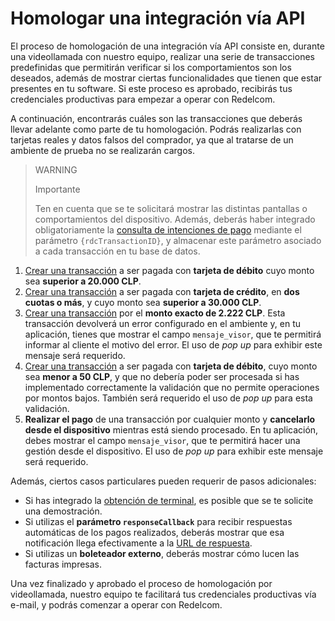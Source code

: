 # Homologar una integración vía API

El proceso de homologación de una integración vía API consiste en, durante una videollamada con nuestro equipo, realizar una serie de transacciones predefinidas que permitirán verificar si los comportamientos son los deseados, además de mostrar ciertas funcionalidades que tienen que estar presentes en tu software. Si este proceso es aprobado, recibirás tus credenciales productivas para empezar a operar con Redelcom.

A continuación, encontrarás cuáles son las transacciones que deberás llevar adelante como parte de tu homologación. Podrás realizarlas con tarjetas reales y datos falsos del comprador, ya que al tratarse de un ambiente de prueba no se realizarán cargos.

> WARNING
>
> Importante
>
> Ten en cuenta que se te solicitará mostrar las distintas pantallas o comportamientos del dispositivo. Además, deberás haber integrado obligatoriamente la [consulta de intenciones de pago](/developers/es/docs/redelcom/api-integration/payments-processing/query-payment-intent) mediante el parámetro `{rdcTransactionID}`, y almacenar este parámetro asociado a cada transacción en tu base de datos.


1. [Crear una transacción](/developers/es/docs/redelcom/api-integration/payments-processing/create-payment-intent) a ser pagada con **tarjeta de débito** cuyo monto sea **superior a 20.000 CLP**.
2. [Crear una transacción](/developers/es/docs/redelcom/api-integration/payments-processing/create-payment-intent) a ser pagada con **tarjeta de crédito**, en **dos cuotas o más**, y cuyo monto sea **superior a 30.000 CLP**.
3. [Crear una transacción](/developers/es/docs/redelcom/api-integration/payments-processing/create-payment-intent) por el **monto exacto de 2.222 CLP**. Esta transacción devolverá un error configurado en el ambiente y, en tu aplicación, tienes que mostrar el campo `mensaje_visor`, que te permitirá informar al cliente el motivo del error. El uso de *pop up* para exhibir este mensaje será requerido.
4. [Crear una transacción](/developers/es/docs/redelcom/api-integration/payments-processing/create-payment-intent) a ser pagada con **tarjeta de débito**, cuyo monto sea **menor a 50 CLP**, y que no debería poder ser procesada si has implementado correctamente la validación que no permite operaciones por montos bajos. También será requerido el uso de *pop up* para esta validación.
5. **Realizar el pago** de una transacción por cualquier monto y **cancelarlo desde el dispositivo** mientras está siendo procesado. En tu aplicación, debes mostrar el campo `mensaje_visor`, que te permitirá hacer una gestión desde el dispositivo. El uso de *pop up* para exhibir este mensaje será requerido.

Además, ciertos casos particulares pueden requerir de pasos adicionales:

* Si has integrado la [obtención de terminal](/developers/es/docs/redelcom/api-integration/payments-processing/get-terminal), es posible que se te solicite una demostración.
* Si utilizas el **parámetro `responseCallback`** para recibir respuestas automáticas  de los pagos realizados, deberás mostrar que esa notificación llega efectivamente a la [URL de respuesta](/developers/es/docs/redelcom/api-integration/payments-processing/create-payment-intent#bookmark_implementar_la_url_de_respuesta). 
* Si utilizas un **boleteador externo**, deberás mostrar cómo lucen las facturas impresas.

Una vez finalizado y aprobado el proceso de homologación por videollamada, nuestro equipo te facilitará tus credenciales productivas vía e-mail, y podrás comenzar a operar con Redelcom.

